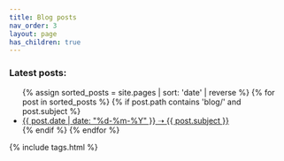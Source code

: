 ```yaml
---
title: Blog posts
nav_order: 3
layout: page
has_children: true
---
```


### Latest posts:
<ul>
  {% assign sorted_posts = site.pages | sort: 'date' | reverse %}
  {% for post in sorted_posts %}
    {% if post.path contains 'blog/' and post.subject %}
      <li>
        <a href="{{ post.url }}">{{ post.date | date: "%d-%m-%Y" }} ➝ {{ post.subject }}</a>
      </li>
    {% endif %}
  {% endfor %}
</ul>


{% include tags.html %}